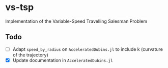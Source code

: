 # vs-tsp
Implementation of the Variable-Speed Travelling Salesman Problem

## Todo
- [ ] Adapt `speed_by_radius` on `AcceleratedDubins.jl` to include k (curvature of the trajectory)
- [x] Update documentation in `AcceleratedDubins.jl`